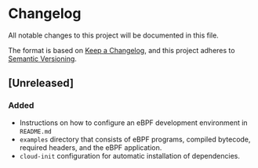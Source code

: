 # Changelog

All notable changes to this project will be documented in this file.

The format is based on [Keep a Changelog](https://keepachangelog.com/en/1.1.0/),
and this project adheres to [Semantic Versioning](https://semver.org/spec/v2.0.0.html).

## [Unreleased]

### Added

- Instructions on how to configure an eBPF development environment in `README.md`
- `examples` directory that consists of eBPF programs, compiled bytecode, required headers, and the eBPF application.
- `cloud-init` configuration for automatic installation of dependencies.